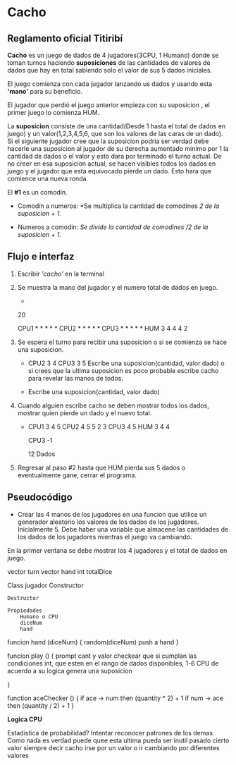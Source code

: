 # Cacho

## Reglamento oficial Titiribí

**Cacho** es un juego de dados de 4 jugadores(3CPU, 1 Humano) donde se toman turnos haciendo **suposiciones** de las cantidades de valores de dados que hay en total sabiendo solo el valor de sus 5 dados iniciales.

El juego comienza con cada jugador lanzando us dados y usando esta **'mano'** para su beneficio.

El jugador que perdió el juego anterior empieza con su suposicion , el primer juego lo comienza HUM.

La **suposicion** consiste de una cantidad(Desde 1 hasta el total de dados en juego) y un valor(1,2,3,4,5,6, que son los valores de las caras de un dado).
Si el siguiente jugador  cree que la suposicion podria ser verdad debe hacerle una suposicion al jugador de su derecha aumentado minimo por 1 la cantidad de dados o el valor y esto dara por terminado el turno actual. De no creer en esa suposicion actual, se hacen visibles todos los dados en juego y el jugador que esta equivocado pierde un dado. Esto hara que comience una nueva ronda.

El **#1** es un comodín.

* Comodín a numeros:
    *Se multiplica la cantidad de comodines *2 de la suposicion + 1.*

* Numeros a comodin:
    *Se divide la cantidad de comodines /2 de la suposicion + 1.*


## Flujo e interfaz

1. Escribir *'cacho'* en la terminal

2. Se muestra la mano del jugador y el numero total de dados en juego.

    * 
    20

    CPU1 * * * * *
    CPU2 * * * * * 
    CPU3 * * * * *
    HUM  3 4 4 4 2 

3. Se espera el turno para recibir una suposicion o si se comienza se hace una suposicion.

    *  CPU2 3 4
       CPU3 3 5
       Escribe una suposicion(cantidad, valor dado) o si crees que la ultima suposicion es poco probable escribe cacho para revelar las manos de todos.

    * Escribe una suposicion(cantidad, valor dado)

4. Cuando alguien escribe cacho se deben mostrar todos los dados, mostrar quien pierde un dado y el nuevo total.

    *  CPU1 3 4 5
       CPU2 4 5 5 2 3
       CPU3 4 5
       HUM 3 4 4

       CPU3 -1

       12 Dados

5. Regresar al paso #2 hasta que HUM pierda sus 5 dados o eventualmente gane, cerrar el programa.

## Pseudocódigo

* Crear las 4 manos de los jugadores en una funcion que utilice un generador
aleatorio los valores de los dados de los jugadores. Inicialmente 5. Debe haber
una variable que almacene las cantidades de los dados de los jugadores mientras
el juego va cambiando.

En la primer ventana se debe mostrar los 4 jugadores y el total de dados en juego.



vector turn
vector hand
int totalDice

Class jugador
    Constructor

    Destructor

    Propiedades
        Humano o CPU
        diceNum
        hand
    

funcion hand (diceNum) {
    random(diceNum)
    push a hand
}

funcion play () {
    prompt cant y valor
    checkear que si cumplan las condiciones
        int, que esten en el rango de dados disponibles, 1-6
    CPU de acuerdo a su logica genera una suposicion

}

function aceChecker () {
    if ace -> num then (quantity * 2) + 1
    if num -> ace then (quantity / 2) + 1
}



**Logica CPU**

Estadistica de probabilidad?
Intentar reconocer patrones de los demas
Como nada es verdad puede quee esta ultima pueda ser inutil
pasado cierto valor siempre decir cacho
irse por un valor o ir cambiando por diferentes valores













<!-- 1) Escribir bien las reglas
-> Manual de juegos de mesa
2) Describir como el gameplay, el flujo y la interfaz que leo, que veo, en que momento escribo
3) Diseñar el programa en pseudocodigo, en ingles, lo que sea

4.1) Escribir tests. TDD.
4.2) Escribir el codigo. -->





